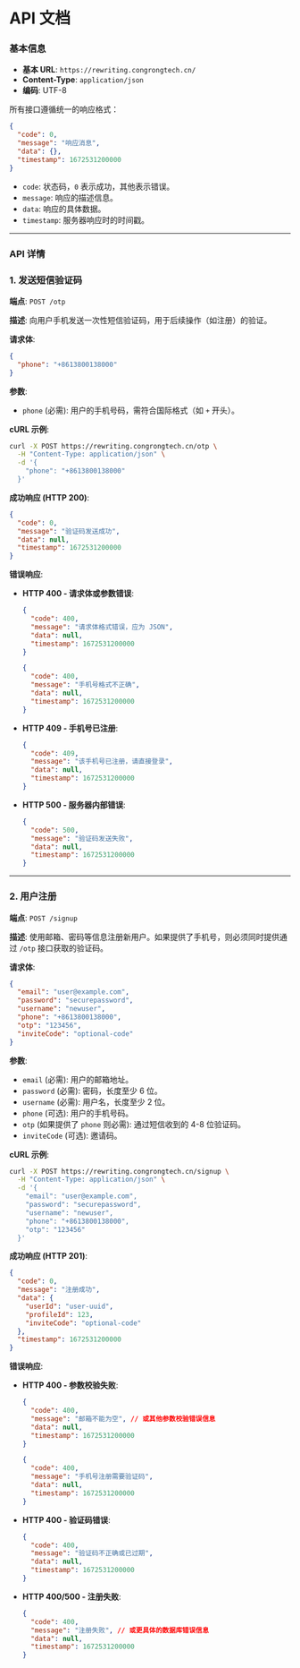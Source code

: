 # API 文档

### 基本信息

- **基本 URL**: `https://rewriting.congrongtech.cn/`
- **Content-Type**: `application/json`
- **编码**: UTF-8

所有接口遵循统一的响应格式：
```json
{
  "code": 0,
  "message": "响应消息",
  "data": {},
  "timestamp": 1672531200000
}
```
- `code`: 状态码，`0` 表示成功，其他表示错误。
- `message`: 响应的描述信息。
- `data`: 响应的具体数据。
- `timestamp`: 服务器响应时的时间戳。

---

### API 详情

### 1. 发送短信验证码

**端点**: `POST /otp`

**描述**: 向用户手机发送一次性短信验证码，用于后续操作（如注册）的验证。

**请求体**:
```json
{
  "phone": "+8613800138000"
}
```

**参数**:
- `phone` (必需): 用户的手机号码，需符合国际格式（如 `+` 开头）。

**cURL 示例**:
```bash
curl -X POST https://rewriting.congrongtech.cn/otp \
  -H "Content-Type: application/json" \
  -d '{
    "phone": "+8613800138000"
  }'
```

**成功响应 (HTTP 200)**:
```json
{
  "code": 0,
  "message": "验证码发送成功",
  "data": null,
  "timestamp": 1672531200000
}
```

**错误响应**:
- **HTTP 400 - 请求体或参数错误**:
  ```json
  {
    "code": 400,
    "message": "请求体格式错误，应为 JSON",
    "data": null,
    "timestamp": 1672531200000
  }
  ```
  ```json
  {
    "code": 400,
    "message": "手机号格式不正确",
    "data": null,
    "timestamp": 1672531200000
  }
  ```
- **HTTP 409 - 手机号已注册**:
  ```json
  {
    "code": 409,
    "message": "该手机号已注册，请直接登录",
    "data": null,
    "timestamp": 1672531200000
  }
  ```
- **HTTP 500 - 服务器内部错误**:
  ```json
  {
    "code": 500,
    "message": "验证码发送失败",
    "data": null,
    "timestamp": 1672531200000
  }
  ```

---

### 2. 用户注册

**端点**: `POST /signup`

**描述**: 使用邮箱、密码等信息注册新用户。如果提供了手机号，则必须同时提供通过 `/otp` 接口获取的验证码。

**请求体**:
```json
{
  "email": "user@example.com",
  "password": "securepassword",
  "username": "newuser",
  "phone": "+8613800138000",
  "otp": "123456",
  "inviteCode": "optional-code"
}
```

**参数**:
- `email` (必需): 用户的邮箱地址。
- `password` (必需): 密码，长度至少 6 位。
- `username` (必需): 用户名，长度至少 2 位。
- `phone` (可选): 用户的手机号码。
- `otp` (如果提供了 `phone` 则必需): 通过短信收到的 4-8 位验证码。
- `inviteCode` (可选): 邀请码。

**cURL 示例**:
```bash
curl -X POST https://rewriting.congrongtech.cn/signup \
  -H "Content-Type: application/json" \
  -d '{
    "email": "user@example.com",
    "password": "securepassword",
    "username": "newuser",
    "phone": "+8613800138000",
    "otp": "123456"
  }'
```

**成功响应 (HTTP 201)**:
```json
{
  "code": 0,
  "message": "注册成功",
  "data": {
    "userId": "user-uuid",
    "profileId": 123,
    "inviteCode": "optional-code"
  },
  "timestamp": 1672531200000
}
```

**错误响应**:
- **HTTP 400 - 参数校验失败**:
  ```json
  {
    "code": 400,
    "message": "邮箱不能为空", // 或其他参数校验错误信息
    "data": null,
    "timestamp": 1672531200000
  }
  ```
  ```json
  {
    "code": 400,
    "message": "手机号注册需要验证码",
    "data": null,
    "timestamp": 1672531200000
  }
  ```
- **HTTP 400 - 验证码错误**:
  ```json
  {
    "code": 400,
    "message": "验证码不正确或已过期",
    "data": null,
    "timestamp": 1672531200000
  }
  ```
- **HTTP 400/500 - 注册失败**:
  ```json
  {
    "code": 400,
    "message": "注册失败", // 或更具体的数据库错误信息
    "data": null,
    "timestamp": 1672531200000
  }
  ```
